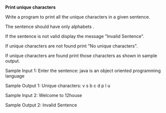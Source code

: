**Print unique characters**

Write a program to print all the unique characters in a given sentence. 

The sentence should have only alphabets .

If the sentence is not valid display the message "Invalid Sentence".

If unique characters are not found print "No unique characters".

If unique characters are found print those characters as shown in sample output.

Sample Input 1:
Enter the sentence:
java is an object oriented programming language

Sample Output 1:
Unique characters:
v
s
b
c
d
p
l
u

Sample Input 2:
Welcome to 12house

Sample Output 2:
Invalid Sentence
